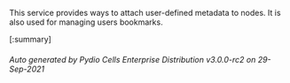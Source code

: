 






This service provides ways to attach user-defined metadata to nodes. It is also used for managing users bookmarks.

[:summary]

###### Auto generated by Pydio Cells Enterprise Distribution v3.0.0-rc2 on 29-Sep-2021
